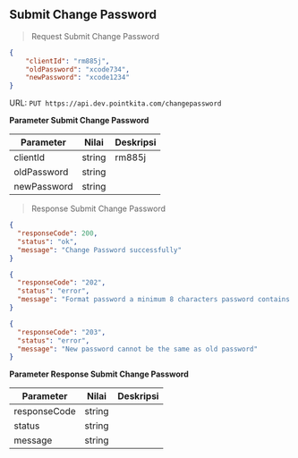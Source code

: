 ## Submit Change Password

> Request Submit Change Password

```json 
{   
    "clientId": "rm885j",
    "oldPassword": "xcode734",
    "newPassword": "xcode1234"
}
```

URL: `PUT https://api.dev.pointkita.com/changepassword`

**Parameter Submit Change Password**

Parameter | Nilai | Deskripsi
----------|-------|-----------
clientId | string | rm885j
oldPassword | string | 
newPassword | string | 

> Response Submit Change Password

```json
{
  "responseCode": 200,
  "status": "ok",
  "message": "Change Password successfully"
}

{
  "responseCode": "202",
  "status": "error",
  "message": "Format password a minimum 8 characters password contains a combination of uppercase and alphanumeric"
}

{
  "responseCode": "203",
  "status": "error",
  "message": "New password cannot be the same as old password"
}


```

**Parameter Response Submit Change Password**

Parameter | Nilai | Deskripsi
----------|-------|-----------
responseCode| string |
status| string |
message| string | 